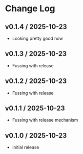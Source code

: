 # Change Log

## v0.1.4 / 2025-10-23

* Looking pretty good now

## v0.1.3 / 2025-10-23

* Fussing with release

## v0.1.2 / 2025-10-23

* Fussing with release

## v0.1.1 / 2025-10-23

* Fussing with release mechanism


## v0.1.0 / 2025-10-23

* Initial release
